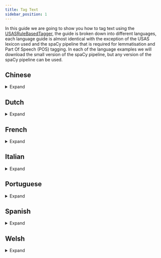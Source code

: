 ```yaml
---
title: Tag Text
sidebar_position: 1
---
```


In this guide we are going to show you how to tag text using the [USASRuleBasedTagger](/api/spacy_api/taggers/rule_based#usasrulebasedtagger), the guide is broken down into different languages, each language guide is almost identical with the exception of the USAS lexicon used and the spaCy pipeline that is required for lemmatisation and Part Of Speech (POS) tagging. In each of the language examples we will download the small version of the spaCy pipeline, but any version of the spaCy pipeline can be used.

## Chinese
<details>
<summary>Expand</summary>

First download the relevant spaCy pipeline, through the command line, link to [Chinese spaCy models](https://spacy.io/models/zh):

``` bash
python -m spacy download zh_core_web_sm
```

Then create the tagger, in a Python script:

:::note
Currently there is no lemmatisation component in the spaCy pipeline for Chinese.
:::

``` python
import spacy

from pymusas.lexicon_collection import LexiconCollection
from pymusas.spacy_api.taggers import rule_based
from pymusas.pos_mapper import UPOS_TO_USAS_CORE

# We exclude the following components as we do not need them. 
nlp = spacy.load('zh_core_web_sm', exclude=['parser', 'ner'])
# Adds the tagger to the pipeline and returns the tagger 
usas_tagger = nlp.add_pipe('usas_tagger')

# Rule based tagger requires a USAS lexicon
chinese_usas_lexicon_url = 'https://raw.githubusercontent.com/UCREL/Multilingual-USAS/master/Chinese/semantic_lexicon_chi.tsv'
# Includes the POS information
chinese_lexicon_lookup = LexiconCollection.from_tsv(chinese_usas_lexicon_url)
# excludes the POS information
chinese_lemma_lexicon_lookup = LexiconCollection.from_tsv(chinese_usas_lexicon_url, 
                                                          include_pos=False)
# Add the lexicon information to the USAS tagger within the pipeline
usas_tagger.lexicon_lookup = chinese_lexicon_lookup
usas_tagger.lemma_lexicon_lookup = chinese_lemma_lexicon_lookup
# Maps from the POS model tagset to the lexicon POS tagset
usas_tagger.pos_mapper = UPOS_TO_USAS_CORE
```

The tagger is now setup for tagging text through the spaCy pipeline like so (this example follows on from the last). The example text is taken from the Chinese Wikipedia page on the topic of [`Bank` as a financial institution.](https://zh.wikipedia.org/wiki/%E9%8A%80%E8%A1%8C):

``` python
text = "銀行是吸收公众存款、发放貸款、办理结算等業務的金融機構。"

output_doc = nlp(text)

print(f'Text\tPOS\tUSAS Tags')
for token in output_doc:
    print(f'{token.text}\t{token.pos_}\t{token._.usas_tags}')
```

Output:

``` tsv
Text	POS	USAS Tags
銀行	NOUN	['Z99']
是	VERB	['A3', 'Z5']
吸收	VERB	['A1.1.1', 'T1.3+', 'X2.3+', 'X5.2+', 'C1', 'M2', 'A9+', 'X5.1+', 'I1.2', 'O4.2+', 'X2.1', 'K5.1', 'I3.1/A9+', 'S5+', 'N5', 'O4.1', 'A2.1/O1.2', 'A6.1+/A2.1']
公众	NOUN	['A10+', 'G3/S7.1+/S2mf', 'B3/H1', 'N5+', 'A4.2-', 'S5+', 'S5+c']
存款	NOUN	['I1.1', 'O1.1', 'S7.1-/A2.1']
、	PUNCT	['PUNCT']
发放	VERB	['A9-', 'A1.1.1', 'Q2.2', 'S6+', 'I1', 'O4.5']
貸款	NOUN	['Z99']
、	PUNCT	['PUNCT']
办理	VERB	['A1.1.1', 'S7.1+', 'X9.2+', 'I2.2', 'S1.1.1', 'S7.1+c']
结算	NOUN	['L3', 'M2', 'A7+', 'A10+', 'I1.1', 'B4', 'O4.1']
等	PART	['T1.3', 'A3+', 'S1.1.1']
業務	VERB	['Z99']
的	PART	['Z5']
金融	NOUN	['I1', 'I1.1', 'X2.6+', 'M1', 'H1']
機構	NOUN	['Z99']
。	PUNCT	['PUNCT']
```
</details>

## Dutch

<details>
<summary>Expand</summary>

First download the relevant spaCy pipeline, through the command line, link to [Dutch spaCy models](https://spacy.io/models/nl):

``` bash
python -m spacy download nl_core_news_sm
```

Then create the tagger, in a Python script:

``` python
import spacy

from pymusas.lexicon_collection import LexiconCollection
from pymusas.spacy_api.taggers import rule_based
from pymusas.pos_mapper import UPOS_TO_USAS_CORE

# We exclude the following components as we do not need them. 
nlp = spacy.load('nl_core_news_sm', exclude=['parser', 'ner', 'tagger'])
# Adds the tagger to the pipeline and returns the tagger 
usas_tagger = nlp.add_pipe('usas_tagger')

# Rule based tagger requires a USAS lexicon
dutch_usas_lexicon_url = 'https://raw.githubusercontent.com/UCREL/Multilingual-USAS/master/Dutch/semantic_lexicon_dut.tsv'
# Includes the POS information
dutch_lexicon_lookup = LexiconCollection.from_tsv(dutch_usas_lexicon_url)
# excludes the POS information
dutch_lemma_lexicon_lookup = LexiconCollection.from_tsv(dutch_usas_lexicon_url, 
                                                        include_pos=False)
# Add the lexicon information to the USAS tagger within the pipeline
usas_tagger.lexicon_lookup = dutch_lexicon_lookup
usas_tagger.lemma_lexicon_lookup = dutch_lemma_lexicon_lookup
# Maps from the POS model tagset to the lexicon POS tagset
usas_tagger.pos_mapper = UPOS_TO_USAS_CORE
```

The tagger is now setup for tagging text through the spaCy pipeline like so (this example follows on from the last). The example text is taken from the Dutch Wikipedia page on the topic of [`Bank` as a financial institution.](https://nl.wikipedia.org/wiki/Bank_(financi%C3%ABle_instelling)):

``` python
text = "Een bank of een kredietinstelling is een financieel instituut dat bewaring van geld, leningen, betaalverkeer en diverse andere diensten aanbiedt."

output_doc = nlp(text)

print(f'Text\tLemma\tPOS\tUSAS Tags')
for token in output_doc:
    print(f'{token.text}\t{token.lemma_}\t{token.pos_}\t{token._.usas_tags}')
```

Output:

``` tsv
Text	Lemma	POS	USAS Tags
Een	een	DET	['Z5']
bank	bank	NOUN	['Z99']
of	of	CCONJ	['Z5']
een	een	DET	['Z5']
kredietinstelling	kredietinstelling	NOUN	['Z99']
is	is	AUX	['Z99']
een	een	DET	['Z5']
financieel	financieel	ADJ	['I1']
instituut	instituut	NOUN	['P1/S5+c', 'X2.4/S5+c', 'S5+c', 'T2+']
dat	dat	SCONJ	['A13.3', 'A6.1+', 'Z5', 'Z8']
bewaring	bewaring	NOUN	['Z99']
van	van	ADP	['Z5']
geld	geld	NOUN	['I1']
,	,	PUNCT	['PUNCT']
leningen	lening	NOUN	['A9-', 'I1.2']
,	,	PUNCT	['PUNCT']
betaalverkeer	betaalverkeer	PROPN	['Z99']
en	en	CCONJ	['Z5']
diverse	divers	ADJ	['A6.3+']
andere	ander	ADJ	['A6.1-', 'A6.1-/Z8']
diensten	dienst	NOUN	['A1.1.1', 'S8+', 'S7.1-', 'I2.2', 'S9', 'I3.1', 'F1', 'G3@', 'G1.1@', 'G2.1@']
aanbiedt	aanbieden	VERB	['A9-', 'Q2.2']
.	.	PUNCT	['PUNCT']
```
</details>

## French

<details>
<summary>Expand</summary>

First download the relevant spaCy pipeline, through the command line, link to [French spaCy models](https://spacy.io/models/fr):

``` bash
python -m spacy download fr_core_news_sm
```

Then create the tagger, in a Python script:

``` python
import spacy

from pymusas.lexicon_collection import LexiconCollection
from pymusas.spacy_api.taggers import rule_based
from pymusas.pos_mapper import UPOS_TO_USAS_CORE

# We exclude the following components as we do not need them. 
nlp = spacy.load('fr_core_news_sm', exclude=['parser', 'ner'])
# Adds the tagger to the pipeline and returns the tagger 
usas_tagger = nlp.add_pipe('usas_tagger')

# Rule based tagger requires a USAS lexicon
french_usas_lexicon_url = 'https://raw.githubusercontent.com/UCREL/Multilingual-USAS/master/French/semantic_lexicon_fr.tsv'
# Includes the POS information
french_lexicon_lookup = LexiconCollection.from_tsv(french_usas_lexicon_url)
# excludes the POS information
french_lemma_lexicon_lookup = LexiconCollection.from_tsv(french_usas_lexicon_url, 
                                                         include_pos=False)
# Add the lexicon information to the USAS tagger within the pipeline
usas_tagger.lexicon_lookup = french_lexicon_lookup
usas_tagger.lemma_lexicon_lookup = french_lemma_lexicon_lookup
# Maps from the POS model tagset to the lexicon POS tagset
usas_tagger.pos_mapper = UPOS_TO_USAS_CORE
```

The tagger is now setup for tagging text through the spaCy pipeline like so (this example follows on from the last). The example text is taken from the French Wikipedia page on the topic of [`Bank` as a financial institution.](https://fr.wikipedia.org/wiki/Banque):

``` python
text = "Une banque est une institution financière qui fournit des services bancaires, soit notamment de dépôt, de crédit et paiement."

output_doc = nlp(text)

print(f'Text\tLemma\tPOS\tUSAS Tags')
for token in output_doc:
    print(f'{token.text}\t{token.lemma_}\t{token.pos_}\t{token._.usas_tags}')
```

Output:

``` tsv
Text	Lemma	POS	USAS Tags
Une	un	DET	['Z5']
banque	banque	NOUN	['I1.1', 'X2.6+', 'M1', 'I1/H1', 'I1.1/I2.1c', 'W3/M4', 'A9+/H1', 'O2', 'M6']
est	être	AUX	['M6']
une	un	DET	['Z5']
institution	institution	NOUN	['S5+c', 'S7.1+', 'H1c', 'S1.1.1', 'T2+']
financière	financier	ADJ	['Z99']
qui	qui	PRON	['Z8']
fournit	fournir	VERB	['Z99']
des	de	ADP	['Z5']
services	service	NOUN	['A1.1.1', 'S8+', 'S7.1-', 'I2.2', 'S9', 'I3.1', 'F1', 'G3@', 'G1.1@', 'G2.1@']
bancaires	bancaire	NOUN	['I1.1', 'X2.6+', 'M1', 'H1']
,	,	PUNCT	['PUNCT']
soit	soit	CCONJ	['Z99']
notamment	notamment	ADV	['A14', 'A13.3']
de	de	ADP	['Z5']
dépôt	dépôt	NOUN	['Z99']
,	,	PUNCT	['PUNCT']
de	de	ADP	['Z5']
crédit	crédit	NOUN	['I1.1', 'A5.1+', 'X2.1', 'P1']
et	et	CCONJ	['Z5']
paiement	paiement	NOUN	['I1.1']
.	.	PUNCT	['PUNCT']
```
</details>

## Italian

<details>
<summary>Expand</summary>

First download the relevant spaCy pipeline, through the command line, link to [Italian spaCy models](https://spacy.io/models/it):

``` bash
python -m spacy download it_core_news_sm
```

Then create the tagger, in a Python script:

``` python
import spacy

from pymusas.lexicon_collection import LexiconCollection
from pymusas.spacy_api.taggers import rule_based
from pymusas.pos_mapper import UPOS_TO_USAS_CORE

# We exclude the following components as we do not need them. 
nlp = spacy.load('it_core_news_sm', exclude=['parser', 'ner', 'tagger'])
# Adds the tagger to the pipeline and returns the tagger 
usas_tagger = nlp.add_pipe('usas_tagger')

# Rule based tagger requires a USAS lexicon
italian_usas_lexicon_url = 'https://raw.githubusercontent.com/UCREL/Multilingual-USAS/master/Italian/semantic_lexicon_ita.tsv'
# Includes the POS information
italian_lexicon_lookup = LexiconCollection.from_tsv(italian_usas_lexicon_url)
# excludes the POS information
italian_lemma_lexicon_lookup = LexiconCollection.from_tsv(italian_usas_lexicon_url, 
                                                          include_pos=False)
# Add the lexicon information to the USAS tagger within the pipeline
usas_tagger.lexicon_lookup = italian_lexicon_lookup
usas_tagger.lemma_lexicon_lookup = italian_lemma_lexicon_lookup
# Maps from the POS model tagset to the lexicon POS tagset
usas_tagger.pos_mapper = UPOS_TO_USAS_CORE
```

The tagger is now setup for tagging text through the spaCy pipeline like so (this example follows on from the last). The example text is taken from the Italian Wikipedia page on the topic of [`Bank` as a financial institution.](https://it.wikipedia.org/wiki/Banca):

``` python
text = "Una banca (detta anche istituto di credito) è un istituto pubblico o privato che esercita congiuntamente l'attività di raccolta del risparmio tra il pubblico e di esercizio del credito (attività bancaria) verso i propri clienti (imprese e privati cittadini); costituisce raccolta del risparmio l'acquisizione di fondi con obbligo di rimborso."

output_doc = nlp(text)

print(f'Text\tLemma\tPOS\tUSAS Tags')
for token in output_doc:
    print(f'{token.text}\t{token.lemma_}\t{token.pos_}\t{token._.usas_tags}')
```

Output:

``` tsv
Text	Lemma	POS	USAS Tags
Una	uno	DET	['N1']
banca	banca	NOUN	['I2.1']
(	(	PUNCT	['PUNCT']
detta	dire	VERB	['Q2.2']
anche	anche	ADV	['Z5']
istituto	istituto	NOUN	['P1/S5+c', 'X2.4/S5+c']
di	di	ADP	['Z5']
credito	credito	NOUN	['I1.1', 'A5.1+', 'X2.1', 'P1', 'Q1.2', 'X3.2', 'T1.3', 'L2']
)	)	PUNCT	['PUNCT']
è	essere	AUX	['A5.1', 'S7.1++', 'X3.2', 'Q2.2', 'A8', 'N3.1%']
un	uno	DET	['Z5']
istituto	istituto	NOUN	['P1/S5+c', 'X2.4/S5+c']
pubblico	pubblico	ADJ	['A10+']
o	o	CCONJ	['Z5']
privato	privato	ADJ	['S1.2.1+', 'A1.7-']
che	che	PRON	['Z8']
esercita	esercitare	VERB	['A1.1.1', 'S7.1+', 'X8+', 'X2.4', 'M1', 'A9-', 'K5.1', 'A1.5.1']
congiuntamente	congiuntamente	ADV	['Z99']
l'	il	DET	['Z5']
attività	attività	NOUN	['A1.1.1', 'X8+', 'X2.4', 'M1']
di	di	ADP	['Z5']
raccolta	raccolta	NOUN	['F4', 'N4', 'Q4.3%', 'S9%', 'N5+', 'A9+']
del	del	ADP	['Z5']
risparmio	risparmio	NOUN	['I2.1', 'I1.3-', 'A1.5.1/A1.3+', 'A1.9']
tra	tra	ADP	['Z5']
il	il	DET	['Z5']
pubblico	pubblico	NOUN	['S1.1.3+', 'S5+']
e	e	CCONJ	['Z5']
di	di	ADP	['Z5']
esercizio	esercizio	NOUN	['K5.1', 'P1', 'A1.1.1', 'G3@', 'O2', 'G3', 'B5']
del	del	ADP	['Z5']
credito	credito	NOUN	['I1.1', 'A5.1+', 'X2.1', 'P1', 'Q1.2', 'X3.2', 'T1.3', 'L2']
(	(	PUNCT	['PUNCT']
attività	attività	NOUN	['A1.1.1', 'X8+', 'X2.4', 'M1']
bancaria	bancario	ADJ	['M1', 'M2', 'I1.2']
)	)	PUNCT	['PUNCT']
verso	verso	ADP	['Z5', 'M6']
i	il	DET	['Z5']
propri	proprio	DET	['Z5']
clienti	cliente	NOUN	['I2.2/S2mf']
(	(	PUNCT	['PUNCT']
imprese	impresa	NOUN	['A12-']
e	e	CCONJ	['Z5']
privati	privato	NOUN	['S1.2.1+', 'A1.7-']
cittadini	cittadino	NOUN	['M7/S2mf']
)	)	PUNCT	['PUNCT']
;	;	PUNCT	['PUNCT']
costituisce	costituire	VERB	['A1.1.1', 'A9+', 'A2.2', 'S6+', 'A3+', 'A9-', 'X9.2+', 'X6+']
raccolta	raccolta	NOUN	['F4', 'N4', 'Q4.3%', 'S9%', 'N5+', 'A9+']
del	del	ADP	['Z5']
risparmio	risparmio	NOUN	['I2.1', 'I1.3-', 'A1.5.1/A1.3+', 'A1.9']
l'	il	DET	['Z5']
acquisizione	acquisizione	NOUN	['Z99']
di	di	ADP	['Z5']
fondi	fondo	NOUN	['M6']
con	con	ADP	['Z5']
obbligo	obbligo	NOUN	['S6+']
di	di	ADP	['Z5']
rimborso	rimborso	NOUN	['I1.1', 'I1.1+/A9-', 'I1.2-', 'S1.1.2+', 'S8-']
.	.	PUNCT	['PUNCT']
```
</details>

## Portuguese

<details>
<summary>Expand</summary>

First download the relevant spaCy pipeline, through the command line, link to [Portuguese spaCy models](https://spacy.io/models/pt):

``` bash
python -m spacy download pt_core_news_sm
```

Then create the tagger, in a Python script:

``` python
import spacy

from pymusas.lexicon_collection import LexiconCollection
from pymusas.spacy_api.taggers import rule_based
from pymusas.pos_mapper import UPOS_TO_USAS_CORE

# We exclude the following components as we do not need them. 
nlp = spacy.load('pt_core_news_sm', exclude=['parser', 'ner'])
# Adds the tagger to the pipeline and returns the tagger 
usas_tagger = nlp.add_pipe('usas_tagger')

# Rule based tagger requires a USAS lexicon
portuguese_usas_lexicon_url = 'https://raw.githubusercontent.com/UCREL/Multilingual-USAS/master/Portuguese/semantic_lexicon_pt.tsv'
# Includes the POS information
portuguese_lexicon_lookup = LexiconCollection.from_tsv(portuguese_usas_lexicon_url)
# excludes the POS information
portuguese_lemma_lexicon_lookup = LexiconCollection.from_tsv(portuguese_usas_lexicon_url, 
                                                             include_pos=False)
# Add the lexicon information to the USAS tagger within the pipeline
usas_tagger.lexicon_lookup = portuguese_lexicon_lookup
usas_tagger.lemma_lexicon_lookup = portuguese_lemma_lexicon_lookup
# Maps from the POS model tagset to the lexicon POS tagset
usas_tagger.pos_mapper = UPOS_TO_USAS_CORE
```

The tagger is now setup for tagging text through the spaCy pipeline like so (this example follows on from the last). The example text is taken from the Portuguese Wikipedia page on the topic of [`Bank` as a financial institution.](https://pt.wikipedia.org/wiki/Banco):

``` python
text = "Banco (do germânico banki, através do latim vulgar) é uma instituição financeira intermediária entre agentes superavitários e agentes deficitários."

output_doc = nlp(text)

print(f'Text\tLemma\tPOS\tUSAS Tags')
for token in output_doc:
    print(f'{token.text}\t{token.lemma_}\t{token.pos_}\t{token._.usas_tags}')
```

Output:

``` tsv
Text	Lemma	POS	USAS Tags
Banco	Banco	PROPN	['H5', 'B1%', 'I1/H1', 'I1.1/I2.1c', 'W3/M4', 'A9+/H1', 'O2', 'M6', 'G2.1c']
(	(	PUNCT	['PUNCT']
do	do	ADP	['Z5']
germânico	germânico	ADJ	['Z2', 'Z2/Q3']
banki	banki	ADJ	['Z99']
,	,	PUNCT	['PUNCT']
através	através	ADV	['M6', 'Z5']
do	do	ADP	['Z5']
latim	latim	NOUN	['Z2/Q3', 'Z2/S2mf']
vulgar	vulgar	VERB	['A6.2+', 'A5.1', 'N2', 'N5++', 'S5+', 'O4.2-', 'M7', 'S1.2.4-']
)	)	PUNCT	['PUNCT']
é	ser	AUX	['A3+', 'Z5']
uma	umar	DET	['Z99']
instituição	instituição	NOUN	['S5+c', 'S7.1+', 'H1c', 'S1.1.1', 'T2+']
financeira	financeiro	ADJ	['I1', 'I1/G1.1']
intermediária	intermediário	ADJ	['N5', 'N4', 'S8+/S2mf']
entre	entrar	ADP	['M1', 'S5+', 'T2+', 'A1.8+', 'Y2']
agentes	agente	NOUN	['I2.1/S2mf', 'G1.1/X2.2+/S2mf', 'K4/S2mf', 'I2.2/S2.2m', 'S8+/S2.2m']
superavitários	superavitários	ADJ	['Z99']
e	e	CCONJ	['Z5']
agentes	agente	NOUN	['I2.1/S2mf', 'G1.1/X2.2+/S2mf', 'K4/S2mf', 'I2.2/S2.2m', 'S8+/S2.2m']
deficitários	deficitário	ADJ	['Z99']
.	.	PUNCT	['PUNCT']
```
</details>

## Spanish

<details>
<summary>Expand</summary>

First download the relevant spaCy pipeline, through the command line, link to [Spanish spaCy models](https://spacy.io/models/es):

``` bash
python -m spacy download es_core_news_sm
```

Then create the tagger, in a Python script:

``` python
import spacy

from pymusas.lexicon_collection import LexiconCollection
from pymusas.spacy_api.taggers import rule_based
from pymusas.pos_mapper import UPOS_TO_USAS_CORE

# We exclude the following components as we do not need them. 
nlp = spacy.load('es_core_news_sm', exclude=['parser', 'ner'])
# Adds the tagger to the pipeline and returns the tagger 
usas_tagger = nlp.add_pipe('usas_tagger')

# Rule based tagger requires a USAS lexicon
spanish_usas_lexicon_url = 'https://raw.githubusercontent.com/UCREL/Multilingual-USAS/master/Spanish/semantic_lexicon_es.tsv'
# Includes the POS information
spanish_lexicon_lookup = LexiconCollection.from_tsv(spanish_usas_lexicon_url)
# excludes the POS information
spanish_lemma_lexicon_lookup = LexiconCollection.from_tsv(spanish_usas_lexicon_url, 
                                                          include_pos=False)
# Add the lexicon information to the USAS tagger within the pipeline
usas_tagger.lexicon_lookup = spanish_lexicon_lookup
usas_tagger.lemma_lexicon_lookup = spanish_lemma_lexicon_lookup
# Maps from the POS model tagset to the lexicon POS tagset
usas_tagger.pos_mapper = UPOS_TO_USAS_CORE
```

The tagger is now setup for tagging text through the spaCy pipeline like so (this example follows on from the last). The example text is taken from the Spanish Wikipedia page on the topic of [`Bank` as a financial institution.](https://es.wikipedia.org/wiki/Banco):

``` python
text = "Un banco, también conocido como entidad de crédito o entidad de depósito es una empresa financiera que acepta depósitos del público y crea depósitos a la vista, lo que coloquialmente se denominan cuentas bancarias; así mismo proveen otro tipo de servicios financieros, como créditos."

output_doc = nlp(text)

print(f'Text\tLemma\tPOS\tUSAS Tags')
for token in output_doc:
    print(f'{token.text}\t{token.lemma_}\t{token.pos_}\t{token._.usas_tags}')
```

Output:

``` tsv
Text	Lemma	POS	USAS Tags
Un	uno	DET	['Z5', 'N1']
banco	banco	NOUN	['I2', 'M7']
,	,	PUNCT	['PUNCT']
también	también	ADV	['N5++', 'Z5']
conocido	conocido	ADJ	['Z99']
como	como	SCONJ	['Z5']
entidad	entidad	NOUN	['I2.1.3', 'G1', 'A3', 'S7.2+', 'S5+']
de	de	ADP	['Z5']
crédito	crédito	NOUN	['I2.1']
o	o	CCONJ	['Z5', 'A1.8-']
entidad	entidad	NOUN	['I2.1.3', 'G1', 'A3', 'S7.2+', 'S5+']
de	de	ADP	['Z5']
depósito	depósito	NOUN	['Z99']
es	ser	AUX	['Z5', 'A3+']
una	uno	DET	['Z5', 'Z8', 'N1']
empresa	empresa	NOUN	['I1.2.1.3', 'X6/X7']
financiera	financiero	ADJ	['I1', 'S2mf', 'S7']
que	que	PRON	['Z5', 'Z8']
acepta	aceptar	VERB	['A9+', 'X2.5+', 'S7.4+', 'S9@']
depósitos	depósito	NOUN	['Z99']
del	del	ADP	['Z5']
público	público	NOUN	['K1/S2mfc', 'S2mfc', 'S1.1.3+', 'S5+c', 'A10+']
y	y	CCONJ	['Z5', 'A1.8+']
crea	crea	VERB	['Z99']
depósitos	depósito	NOUN	['Z99']
a	a	ADP	['Z5']
la	el	DET	['Z5']
vista	vista	NOUN	['X3.4', 'M5', 'B2', 'G2.1']
,	,	PUNCT	['PUNCT']
lo	él	PRON	['Z5', 'Z8']
que	que	PRON	['Z5', 'Z8']
coloquialmente	coloquialmentar	VERB	['Z99']
se	él	PRON	['Z5', 'Z8', 'S1.1']
denominan	denominar	VERB	['Z99']
cuentas	cuenta	NOUN	['I1.1/N2/Y2', 'N5', 'N5.1+', 'I1.3.1', 'O2']
bancarias	bancario	ADJ	['Z99']
;	;	PUNCT	['PUNCT']
así	así	ADV	['Z5', 'A8', 'N3']
mismo	mismo	PRON	['A6']
proveen	proveer	VERB	['A9+', 'S6+']
otro	otro	DET	['Z8', 'A6.1-m', 'N5++']
tipo	tipo	NOUN	['A4.1', 'A6.1', 'S2.2m', 'Y2', 'I1.2', 'I1.3']
de	de	ADP	['Z5']
servicios	servicio	NOUN	['I1', 'S8+', 'G1']
financieros	financiero	ADJ	['I1', 'S2mf', 'S7']
,	,	PUNCT	['PUNCT']
como	como	SCONJ	['Z5']
créditos	crédito	NOUN	['I2.1']
.	.	PUNCT	['PUNCT']
```
</details>


## Welsh
<details>
<summary>Expand</summary>

In this example we will not be using spaCy for tokenisation, lemmatisation, and POS tagging, as we will be using the [CyTag toolkit](https://github.com/UCREL/CyTag) that has been wrapped in a docker container. Therefore, first you will need to [install docker](https://docs.docker.com/get-docker/).

We assume that you would like to tag the following text, of which this text is stored in the file named `welsh_text_example.txt`. The example text is taken from the Welsh Wikipedia page on the topic of [`Bank` as a financial institution.](https://cy.wikipedia.org/wiki/Banc)

``` txt title="welsh_text_example.txt"
Sefydliad cyllidol yw bancwr neu fanc sy'n actio fel asiant talu ar gyfer cwsmeriaid, ac yn rhoi benthyg ac yn benthyg arian. Yn rhai gwledydd, megis yr Almaen a Siapan, mae banciau'n brif berchenogion corfforaethau diwydiannol, tra mewn gwledydd eraill, megis yr Unol Daleithiau, mae banciau'n cael eu gwahardd rhag bod yn berchen ar gwmniau sydd ddim yn rhai cyllidol.
```

First we will need to run the CyTag toolkit, more specifically we will run version 1 of the toolkit as we have a mapping from the POS tags produced in version 1 (the [basic CorCencC POS tagset](https://cytag.corcencc.org/tagset?lang=en)) to the POS tags that the USAS lexicon uses (the USAS core POS tagset)

``` bash
cat welsh_text_example.txt | docker run -i --rm ghcr.io/ucrel/cytag:1.0.4 > welsh_text_example.tsv
```

We now have a `tsv` version of the file that has been tokenised, lemmatised, and POS tagged. The `welsh_text_example.tsv` file should contain the following (I have added column headers here to explain what each column represents, these headers should not be in your file, also note that the "Mutation" column is optional):

<details>
<summary>welsh_text_example.tsv:</summary>

``` tsv title="welsh_text_example.tsv"
Line Number	Token	Sentence Index, Token Index	Lemma	Basic POS	Enriched POS	Mutation
1	Sefydliad	1,1	sefydliad	E	Egu	
2	cyllidol	1,2	cyllidol	Ans	Anscadu	
3	yw	1,3	bod	B	Bpres3u	
4	bancwr	1,4	bancwr	E	Egu	
5	neu	1,5	neu	Cys	Cyscyd	
6	fanc	1,6	banc	E	Egu	+sm
7	sy	1,7	bod	B	Bpres3perth	
8	'n	1,8	yn	U	Uberf	
9	actio	1,9	actio	B	Be	
10	fel	1,10	fel	Cys	Cyscyd	
11	asiant	1,11	asiant | asio	E | B	Egu | Bpres3ll	
12	talu	1,12	talu	B	Be	
13	ar	1,13	ar	Ar	Arsym	
14	gyfer	1,14	cyfer	E	Egu	+sm
15	cwsmeriaid	1,15	cwsmer	E	Egll	
16	,	1,16	,	Atd	Atdcan	
17	ac	1,17	a	Cys	Cyscyd	
18	yn	1,18	yn	U	Uberf	
19	rhoi	1,19	rhoi	B	Be	
20	benthyg	1,20	benthyg	E	Egu	
21	ac	1,21	a	Cys	Cyscyd	
22	yn	1,22	yn	U	Uberf	
23	benthyg	1,23	benthyg	B	Be	
24	arian	1,24	arian	E	Egu	
25	.	1,25	.	Atd	Atdt	
26	Yn	2,1	yn	Ar	Arsym	
27	rhai	2,2	rhai	unk	unk	
28	gwledydd	2,3	gwlad	E	Ebll	
29	,	2,4	,	Atd	Atdcan	
30	megis	2,5	megis	Cys	Cyscyd	
31	yr	2,6	y	YFB	YFB	
32	Almaen	2,7	Almaen	E	Epb	
33	a	2,8	a	Cys	Cyscyd	
34	Siapan	2,9	Siapan	E	Epb	
35	,	2,10	,	Atd	Atdcan	
36	mae	2,11	bod	B	Bpres3u	
37	banciau	2,12	banc	E	Egll	
38	'n	2,13	yn	U	Utra	
39	brif	2,14	brif	unk	unk	
40	berchenogion	2,15	berchenogion	unk	unk	
41	corfforaethau	2,16	corfforaeth	E	Ebll	
42	diwydiannol	2,17	diwydiannol	Ans	Anscadu	
43	,	2,18	,	Atd	Atdcan	
44	tra	2,19	tra	Cys	Cyscyd	
45	mewn	2,20	mewn	Ar	Arsym	
46	gwledydd	2,21	gwlad	E	Ebll	
47	eraill	2,22	arall	Ans	Anscadu	
48	,	2,23	,	Atd	Atdcan	
49	megis	2,24	megis	Cys	Cyscyd	
50	yr	2,25	y	YFB	YFB	
51	Unol	2,26	unol	Ans	Anscadu	
52	Daleithiau	2,27	Daleithiau	E	Ep	
53	,	2,28	,	Atd	Atdcan	
54	mae	2,29	bod	B	Bpres3u	
55	banciau	2,30	banc	E	Egll	
56	'n	2,31	yn	U	Uberf	
57	cael	2,32	cael	B	Be	
58	eu	2,33	eu	Rha	Rhadib3ll	
59	gwahardd	2,34	gwahardd	B	Be	
60	rhag	2,35	rhag	Ar	Arsym	
61	bod	2,36	bod	B	Be	
62	yn	2,37	yn	U	Utra	
63	berchen	2,38	perchen	E	Egu	+sm
64	ar	2,39	ar	Ar	Arsym	
65	gwmniau	2,40	gwmniau	unk	unk	
66	sydd	2,41	bod	B	Bpres3perth	
67	ddim	2,42	dim	E	Egu	+sm
68	yn	2,43	yn	U	Utra	
69	rhai	2,44	rhai	unk	unk	
70	cyllidol	2,45	cyllidol	Ans	Anscadu	
71	.	2,46	.	Atd	Atdt
```

</details>

Now we have the token, lemma, and POS tag information we can now create a [USASRuleBasedTagger](https://ucrel.github.io/pymusas/api/taggers/rule_based#usasrulebasedtagger) and run the tagger over this `tsv` data using the following Python script:

``` python
from pathlib import Path

from pymusas.lexicon_collection import LexiconCollection
from pymusas.taggers.rule_based import USASRuleBasedTagger
from pymusas.pos_mapper import BASIC_CORCENCC_TO_USAS_CORE

# Rule based tagger requires a USAS lexicon
welsh_usas_lexicon_url = 'https://raw.githubusercontent.com/UCREL/Multilingual-USAS/master/Welsh/semantic_lexicon_cy.tsv'
# Includes the POS information
welsh_lexicon_lookup = LexiconCollection.from_tsv(welsh_usas_lexicon_url)
# excludes the POS information
welsh_lemma_lexicon_lookup = LexiconCollection.from_tsv(welsh_usas_lexicon_url,
                                                        include_pos=False)
usas_tagger = USASRuleBasedTagger(welsh_lexicon_lookup,
                                  welsh_lemma_lexicon_lookup,
                                  pos_mapper=BASIC_CORCENCC_TO_USAS_CORE)

welsh_tagged_file = Path(Path.cwd(), 'welsh_text_example.tsv').resolve()

print('Text\tLemma\tPOS\tUSAS Tags')
with welsh_tagged_file.open('r', encoding='utf-8') as welsh_tagged_data:
    for line in welsh_tagged_data:
        line = line.strip()
        if line:
            line_tags = line.split('\t')
            token = line_tags[1]
            lemma = line_tags[3]
            basic_pos = line_tags[4]
            usas_tags = usas_tagger.tag_token((token, lemma, basic_pos))
            print(f'{token}\t{lemma}\t{basic_pos}\t{usas_tags}')
```

<details>
<summary>Output:</summary>

``` tsv
Text	Lemma	POS	USAS Tags
Sefydliad	sefydliad	E	['S5+c', 'S7.1+', 'H1c', 'S1.1.1', 'T2+']
cyllidol	cyllidol	Ans	['I1']
yw	bod	B	['A3+', 'Z5']
bancwr	bancwr	E	['Z99']
neu	neu	Cys	['Z5']
fanc	banc	E	['I1.1', 'X2.6+', 'M1']
sy	bod	B	['A3+', 'Z5']
'n	yn	U	['Z5']
actio	actio	B	['A1.1.1', 'T1.1.2', 'A8', 'K4']
fel	fel	Cys	['Z5']
asiant	asiant | asio	E | B	['I2.1/S2mf', 'G3/S2mf', 'K4/S2mf']
talu	talu	B	['I1.2', 'A9-', 'I1.1/I3.1']
ar	ar	Ar	['Z5']
gyfer	cyfer	E	['M6', 'Q2.2', 'Q2.2', 'S7.1+', 'X4.2', 'K4']
cwsmeriaid	cwsmer	E	['I2.2/S2mf']
,	,	Atd	['PUNCT']
ac	a	Cys	['Z5']
yn	yn	U	['Z5']
rhoi	rhoi	B	['A9-', 'A1.1.1']
benthyg	benthyg	E	['A9-']
ac	a	Cys	['Z5']
yn	yn	U	['Z5']
benthyg	benthyg	B	['A9-']
arian	arian	E	['I1']
.	.	Atd	['PUNCT']
Yn	yn	Ar	['Z5']
rhai	rhai	unk	['A13.5']
gwledydd	gwlad	E	['M7']
,	,	Atd	['PUNCT']
megis	megis	Cys	['Z5']
yr	y	YFB	['Z5']
Almaen	Almaen	E	['Z2']
a	a	Cys	['Z5']
Siapan	Siapan	E	['Z2']
,	,	Atd	['PUNCT']
mae	bod	B	['A3+', 'Z5']
banciau	banc	E	['I1.1', 'X2.6+', 'M1']
'n	yn	U	['Z5']
brif	brif	unk	['Z99']
berchenogion	berchenogion	unk	['Z99']
corfforaethau	corfforaeth	E	['I2.1/S5c', 'G1.1c']
diwydiannol	diwydiannol	Ans	['I4']
,	,	Atd	['PUNCT']
tra	tra	Cys	['Z5']
mewn	mewn	Ar	['Z5']
gwledydd	gwlad	E	['M7']
eraill	arall	Ans	['A6.1-/Z8']
,	,	Atd	['PUNCT']
megis	megis	Cys	['Z5']
yr	y	YFB	['Z5']
Unol	unol	Ans	['S5+', 'A1.1.1']
Daleithiau	Daleithiau	E	['Z99']
,	,	Atd	['PUNCT']
mae	bod	B	['A3+', 'Z5']
banciau	banc	E	['I1.1', 'X2.6+', 'M1']
'n	yn	U	['Z5']
cael	cael	B	['A9+', 'Z5', 'X9.2+', 'A2.1+', 'A2.2', 'M1', 'M2', 'X2.5+', 'E4.1-']
eu	eu	Rha	['Z8']
gwahardd	gwahardd	B	['S7.4-']
rhag	rhag	Ar	['Z5']
bod	bod	B	['A3+', 'Z5']
yn	yn	U	['Z5']
berchen	perchen	E	['A9+/S2mf']
ar	ar	Ar	['Z5']
gwmniau	gwmniau	unk	['Z99']
sydd	bod	B	['A3+', 'Z5']
ddim	dim	E	['Z6/Z8']
yn	yn	U	['Z5']
rhai	rhai	unk	['A13.5']
cyllidol	cyllidol	Ans	['I1']
.	.	Atd	['PUNCT']
```

</details>

</details>